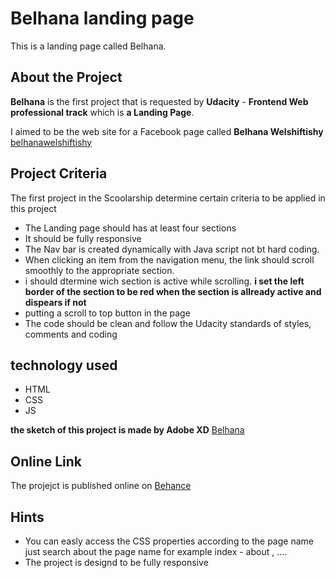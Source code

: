 # Belhana landing page
This is a landing page called Belhana. 
## About the Project
**Belhana** is the first project that is requested by **Udacity** - **Frontend Web professional track** which is **a Landing Page**.

I aimed to be the web site for a Facebook page called  **Belhana Welshiftishy** [belhanawelshiftishy](https://www.facebook.com/belhanawelshefteshy)
## Project Criteria
The first project in the Scoolarship determine certain criteria to be applied in this project
- The Landing page should has at least four sections
- It should be fully responsive
- The Nav bar is created dynamically with Java script not bt hard coding.
- When clicking an item from the navigation menu, the link should scroll smoothly to the appropriate section.
- i should dtermine wich section is active while scrolling. **i set the left border of the section to be red when the section is allready active and dispears if not**
- putting a scroll to top button in the page
- The code should be clean and follow the Udacity standards of styles, comments and coding

## technology used
- HTML
- CSS
- JS

**the sketch of this project is made by Adobe XD**
[Belhana](https://www.behance.net/gallery/129896689/Belhana-Wel-shiftishy-website-Project)
## Online Link
The projejct is published online on [Behance](https://belhana.pages.dev/)
## Hints
- You can easly access the CSS properties according to the page name just search about the page name for example index - about , ....
- The project is designd to be fully responsive
